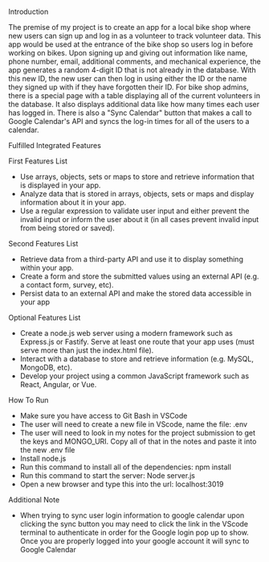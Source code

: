 Introduction

The premise of my project is to create an app for a local bike shop where new users can sign up and log in as a volunteer to track volunteer data. This app would be used at the entrance of the bike shop so users log in before working on bikes. Upon signing up and giving out information like name, phone number, email, additional comments, and mechanical experience, the app generates a random 4-digit ID that is not already in the database. With this new ID, the new user can then log in using either the ID or the name they signed up with if they have forgotten their ID. For bike shop admins, there is a special page with a table displaying all of the current volunteers in the database. It also displays additional data like how many times each user has logged in. There is also a "Sync Calendar" button that makes a call to Google Calendar's API and syncs the log-in times for all of the users to a calendar. 



Fulfilled Integrated Features

First Features List
- Use arrays, objects, sets or maps to store and retrieve information that is displayed in your app.
- Analyze data that is stored in arrays, objects, sets or maps and display information about it in your app.
- Use a regular expression to validate user input and either prevent the invalid input or inform the user about it (in all cases prevent invalid input from being stored or saved).

Second Features List 
- Retrieve data from a third-party API and use it to display something within your app.
- Create a form and store the submitted values using an external API (e.g. a contact form, survey, etc).
- Persist data to an external API and make the stored data accessible in your app


Optional Features List
- Create a node.js web server using a modern framework such as Express.js or Fastify.  Serve at least one route that your app uses (must serve more than just the index.html file).
- Interact with a database to store and retrieve information (e.g. MySQL, MongoDB, etc).
- Develop your project using a common JavaScript framework such as React, Angular, or Vue.



How To Run

- Make sure you have access to Git Bash in VSCode 
- The user will need to create a new file in VScode, name the file:  .env
- The user will need to look in my notes for the project submission to get the keys and MONGO_URI. Copy all of that in the notes and paste it into the new .env file
- Install node.js
- Run this command to install all of the dependencies:  npm install
- Run this command to start the server:  Node server.js
- Open a new browser and type this into the url: localhost:3019

Additional Note

- When trying to sync user login information to google calendar upon clicking the sync button you may need to click the link in the VScode terminal to authenticate in order for the Google login pop up to show. Once you are properly logged into your google account it will sync to Google Calendar

